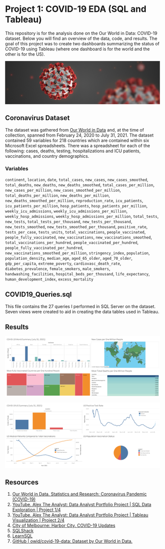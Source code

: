 # Project 1: COVID-19 EDA (SQL and Tableau)

This repository is for the analysis done on the Our World in Data: COVID-19 dataset. Below you will find an overview of the data, code, and results. The goal of this project was to create two dashboards summarizing the status of COVID-19 using Tableau (where one dashboard is for the world and the other is for the US).

<img src="Images/covid-banner.jpg">

## Coronavirus Dataset

The dataset was gathered from [Our World in Data](https://ourworldindata.org/coronavirus) and, at the time of collection, spanned from February 24, 2020 to July 31, 2021. The dataset contained 59 variables for 218 countries which are contained within six Microsoft Excel spreadsheets. There was a spreadsheet for each of the following: cases, deaths, testing, hospitalizations and ICU patients, vaccinations, and country demographics.

### Variables
`continent`, `location`, `date`, `total_cases`, `new_cases`, `new_cases_smoothed`, `total_deaths`, `new_deaths`, `new_deaths_smoothed`, `total_cases_per_million`, `new_cases_per_million`, `new_cases_smoothed_per_million`, `total_deaths_per_million`, `new_deaths_per_million`, `new_deaths_smoothed_per_million`, `reproduction_rate`, `icu_patients`, `icu_patients_per_million`, `hosp_patients`, `hosp_patients_per_million`, `weekly_icu_admissions`, `weekly_icu_admissions_per_million`, `weekly_hosp_admissions`, `weekly_hosp_admissions_per_million`, `total_tests`, `new_tests`, `total_tests_per_thousand`, `new_tests_per_thousand`, `new_tests_smoothed`, `new_tests_smoothed_per_thousand`, `positive_rate`, `tests_per_case`, `tests_units`, `total_vaccinations`, `people_vaccinated`, `people_fully_vaccinated`, `new_vaccinations`, `new_vaccinations_smoothed`, `total_vaccinations_per_hundred`, `people_vaccinated_per_hundred`, `people_fully_vaccinated_per_hundred`, `new_vaccinations_smoothed_per_million`, `stringency_index`, `population`, `population_density`, `median_age`, `aged_65_older`, `aged_70_older`, `gdp_per_capita`, `extreme_poverty`, `cardiovasc_death_rate`, `diabetes_prevalence`, `female_smokers`, `male_smokers`, `handwashing_facilities`, `hospital_beds_per_thousand`, `life_expectancy`, `human_development_index`, `excess_mortality`

## COVID19_Queries.sql

This file contains the 27 queries I performed in SQL Server on the dataset. Seven views were created to aid in creating the data tables used in Tableau.

## Results

[<img src="Images/COVID19-World-Summary.png">](https://public.tableau.com/app/profile/michael.bryant5195/viz/COVID-19WorldSummaryJuly312021/Dashboard1)

[<img src="Images/COVID-19-US-Summary.png">](https://public.tableau.com/app/profile/michael.bryant5195/viz/COVID-19USSummaryJuly312021/Dashboard1)

## Resources

1. [Our World in Data. Statistics and Research: Coronavirus Pandemic (COVID-19)](https://ourworldindata.org/coronavirus)
2. [YouTube. Alex The Analyst: Data Analyst Portfolio Project | SQL Data Exploration | Project 1/4](https://www.youtube.com/watch?v=qfyynHBFOsM)
3. [YouTube. Alex The Analyst: Data Analyst Portfolio Project | Tableau Visualization | Project 2/4](https://www.youtube.com/watch?v=QILNlRvJlfQ)
4. [City of Melbourne: Harbor City. COVID-19 Updates](https://www.melbourneflorida.org/about/covid-19)
5. [SQLShack](https://www.sqlshack.com/)
6. [LearnSQL](https://www.LearnSQL.com/blog/)
7. [GitHub | owid/covid-19-data: Dataset by Our World in Data.](https://github.com/owid/covid-19-data)
